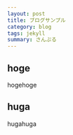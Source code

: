 ```yaml
---
layout: post
title: ブログサンプル
category: blog
tags: jekyll
summary: さんぷる
---
```


## hoge
hogehoge

## huga
hugahuga
